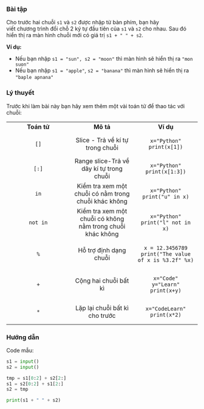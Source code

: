 ### **Bài tập**

Cho trước hai chuỗi `s1` và `s2` được nhập từ bàn phím, bạn hãy v<span class="SpellingError SCXO252776026 BCX5">iết</span><span class="NormalTextRun SCXO252776026 BCX5"> </span><span class="SpellingError SCXO252776026 BCX5">chương</span><span class="NormalTextRun SCXO252776026 BCX5"> </span><span class="SpellingError SCXO252776026 BCX5">trình</span><span class="NormalTextRun SCXO252776026 BCX5"> </span><span class="SpellingError SCXO252776026 BCX5">đổi</span><span class="NormalTextRun SCXO252776026 BCX5"> </span><span class="SpellingError SCXO252776026 BCX5">chỗ</span><span class="NormalTextRun SCXO252776026 BCX5"> 2 </span><span class="SpellingError SCXO252776026 BCX5">ký</span><span class="NormalTextRun SCXO252776026 BCX5"> </span><span class="SpellingError SCXO252776026 BCX5">tự </span><span class="SpellingError SCXO252776026 BCX5">đầu tiên</span><span class="NormalTextRun SCXO252776026 BCX5"> </span><span class="SpellingError SCXO252776026 BCX5">của</span><span class="NormalTextRun SCXO252776026 BCX5"> `s1` và `s2` cho nhau</span><span class="NormalTextRun SCXO252776026 BCX5">.</span> Sau đó hiển thị ra màn hình chuỗi mới có giá trị `s1 + " " + s2`.

**Ví dụ:**

-   Nếu bạn nhập `s1 = "sun", s2 = "moon"` thì màn hình sẽ hiển thị ra `"mon suon"`
-   Nếu bạn nhập `s1 = "apple"`, `s2 = "banana"` thì màn hình sẽ hiển thị ra `"baple apnana"`

<!-- -->

### **Lý thuyết**

Trước khi làm bài này bạn hãy xem thêm một vài toán tử để thao tác với chuỗi:

<table data-border="1" style="border-collapse: collapse; width: 100%;"><colgroup><col style="width: 33%" /><col style="width: 33%" /><col style="width: 33%" /></colgroup><tbody><tr class="odd" style="height: 18px;"><td style="text-align: center;" style="width: 11.6337%; height: 18px"><strong>Toán tử</strong></td><td style="text-align: center;" style="width: 38.3663%; height: 18px"><strong>Mô tả</strong></td><td style="text-align: center;" style="width: 25%; height: 18px"><strong>Ví dụ</strong></td></tr><tr class="even" style="height: 18px;"><td style="text-align: center;" style="width: 11.6337%; height: 18px"><code>[]</code></td><td style="text-align: center;" style="width: 38.3663%; height: 18px"><span>Slice - Trả về kí tự trong chuỗi</span></td><td style="text-align: center;" style="width: 25%; height: 18px"><pre class="python"><code>x=&quot;Python&quot;
print(x[1])</code></pre></td></tr><tr class="odd" style="height: 18px;"><td style="text-align: center;" style="width: 11.6337%; height: 18px"><code>[:]</code></td><td style="text-align: center;" style="width: 38.3663%; height: 18px"><span>Range slice-Trả về dãy kí tự trong chuỗi</span></td><td style="text-align: center;" style="width: 25%; height: 18px"><pre class="python"><code>x=&quot;Python&quot;
print(x[1:3])</code></pre></td></tr><tr class="even" style="height: 18px;"><td style="text-align: center;" style="width: 11.6337%; height: 18px"><code>in</code></td><td style="text-align: center;" style="width: 38.3663%; height: 18px"><span>Kiểm tra xem một chuỗi có nằm trong chuỗi khác không</span></td><td style="text-align: center;" style="width: 25%; height: 18px"><pre class="python"><code>x=&quot;Python&quot;
print(&quot;u&quot; in x)</code></pre></td></tr><tr class="odd" style="height: 18px;"><td style="text-align: center;" style="width: 11.6337%; height: 18px"><code>not in</code></td><td style="text-align: center;" style="width: 38.3663%; height: 18px"><span>Kiểm tra xem một chuỗi có không nằm trong chuỗi khác không</span></td><td style="text-align: center;" style="width: 25%; height: 18px"><pre class="python"><code>x=&quot;Python&quot;
print(&quot;l&quot; not in x)</code></pre></td></tr><tr class="even" style="height: 18px;"><td style="text-align: center;" style="width: 11.6337%; height: 18px"><code>%</code></td><td style="text-align: center;" style="width: 38.3663%; height: 18px"><span>Hỗ trợ định dạng chuỗi</span></td><td style="text-align: center;" style="width: 25%; height: 18px"><pre class="python"><code>x = 12.3456789
print(&quot;The value of x is %3.2f&quot; %x)</code></pre></td></tr><tr class="odd" style="height: 18px;"><td style="text-align: center;" style="width: 11.6337%; height: 18px"><code>+</code></td><td style="text-align: center;" style="width: 38.3663%; height: 18px"><span>Cộng hai chuỗi bất kì</span></td><td style="text-align: center;" style="width: 25%; height: 18px"><pre class="python"><code>x=&quot;Code&quot;
y=&quot;Learn&quot;
print(x+y)</code></pre></td></tr><tr class="even" style="height: 18px;"><td style="text-align: center;" style="width: 11.6337%; height: 18px"><code>*</code></td><td style="text-align: center;" style="width: 38.3663%; height: 18px"><span>Lặp lại chuỗi bất kì cho trước</span></td><td style="text-align: center;" style="width: 25%; height: 18px"><pre class="python"><code>x=&quot;CodeLearn&quot;
print(x*2)</code></pre></td></tr></tbody></table>

### Hướng dẫn

Code mẫu:

``` python
s1 = input()
s2 = input()

tmp = s1[0:2] + s2[2:]
s1 = s2[0:2] + s1[2:]
s2 = tmp

print(s1 + " " + s2)
```
